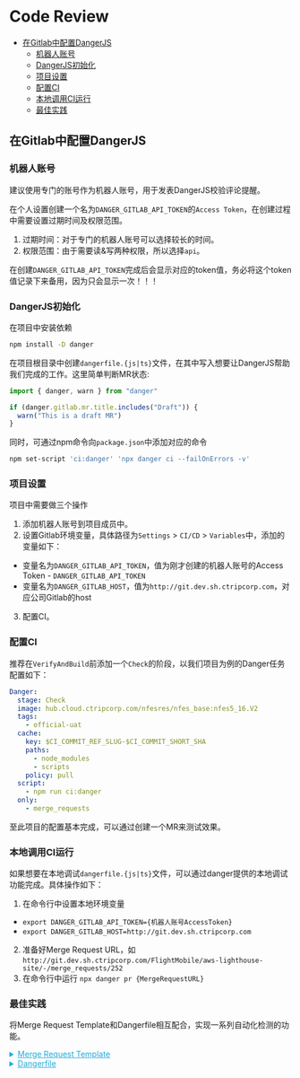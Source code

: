 # Code Review

<!-- markdown-toc Marked -->

* [在Gitlab中配置DangerJS](#在gitlab中配置dangerjs)
  * [机器人账号](#机器人账号)
  * [DangerJS初始化](#dangerjs初始化)
  * [项目设置](#项目设置)
  * [配置CI](#配置ci)
  * [本地调用CI运行](#本地调用ci运行)
  * [最佳实践](#最佳实践)

<!-- markdown-toc -->

## 在Gitlab中配置DangerJS

### 机器人账号

建议使用专门的账号作为机器人账号，用于发表DangerJS校验评论提醒。

在个人设置创建一个名为`DANGER_GITLAB_API_TOKEN`的`Access Token`，在创建过程中需要设置过期时间及权限范围。

1. 过期时间：对于专门的机器人账号可以选择较长的时间。
2. 权限范围：由于需要读&写两种权限，所以选择`api`。

在创建`DANGER_GITLAB_API_TOKEN`完成后会显示对应的token值，务必将这个token值记录下来备用，因为只会显示一次！！！

### DangerJS初始化

在项目中安装依赖
```bash
npm install -D danger
```

在项目根目录中创建`dangerfile.{js|ts}`文件，在其中写入想要让DangerJS帮助我们完成的工作。这里简单判断MR状态:
```javascript
import { danger, warn } from "danger"

if (danger.gitlab.mr.title.includes("Draft")) {
  warn("This is a draft MR")
}
```

同时，可通过npm命令向`package.json`中添加对应的命令

```bash
npm set-script 'ci:danger' 'npx danger ci --failOnErrors -v'
```

### 项目设置

项目中需要做三个操作

1. 添加机器人账号到项目成员中。
2. 设置Gitlab环境变量，具体路径为`Settings` > `CI/CD` > `Variables`中，添加的变量如下：
  + 变量名为`DANGER_GITLAB_API_TOKEN`，值为刚才创建的机器人账号的Access Token - `DANGER_GITLAB_API_TOKEN`
  + 变量名为`DANGER_GITLAB_HOST`，值为`http://git.dev.sh.ctripcorp.com`，对应公司Gitlab的host
3. 配置CI。 

### 配置CI

推荐在`VerifyAndBuild`前添加一个`Check`的阶段，以我们项目为例的Danger任务配置如下：

```yaml
Danger:
  stage: Check
  image: hub.cloud.ctripcorp.com/nfesres/nfes_base:nfes5_16.V2
  tags:
    - official-uat
  cache:
    key: $CI_COMMIT_REF_SLUG-$CI_COMMIT_SHORT_SHA
    paths:
      - node_modules
      - scripts
    policy: pull
  script:
    - npm run ci:danger
  only:
    - merge_requests
```

至此项目的配置基本完成，可以通过创建一个MR来测试效果。

### 本地调用CI运行

如果想要在本地调试`dangerfile.{js|ts}`文件，可以通过danger提供的本地调试功能完成。具体操作如下：

1. 在命令行中设置本地环境变量
  + `export DANGER_GITLAB_API_TOKEN={机器人账号AccessToken}`
  + `export DANGER_GITLAB_HOST=http://git.dev.sh.ctripcorp.com`
2. 准备好Merge Request URL，如`http://git.dev.sh.ctripcorp.com/FlightMobile/aws-lighthouse-site/-/merge_requests/252`
3. 在命令行中运行 `npx danger pr {MergeRequestURL}`

### 最佳实践

将Merge Request Template和Dangerfile相互配合，实现一系列自动化检测的功能。

<details>
  <summary style="cursor: pointer; text-decoration:underline; color: #2AD;">Merge Request Template</summary>

```markdown
# Ticket

# Why has this change been made?

# What changed?

  * changes

# Screenshot

  <img width="400" alt="image" src="#">

## For all changes

  - [ ] Code has been reviewed by the author
  - [ ] Manually tested in a web browser
  - [ ] Automated tests added/updated

## For UI changes

  - [ ] Manually tested on a real mobile device
  - [ ] Manually tested in other browsers (which ones?)
  - [ ] Manually tested RTL support (with screenshot)
  - [ ] Manually tested accessibility in main browsers: Chrome, Firefox and Safari

# Danger toggles

  - [ ] Skip MR size check
  - [ ] I am familiar with the danger of releasing webapp and server changes simultaneously. I agree that the changes here are backwards compatible and that this MR does not need to be split.
```
</details>


<details>
  <summary style="cursor: pointer; text-decoration:underline; color: #2AD;">Dangerfile</summary>

```javascript
import { danger } from 'danger';
const { commonMrDescription, mrDescription, inCommitGrep } = require('./danger/tools');
const {
  git: { created_files: createdFiles, modified_files: modifiedFiles },
  gitlab: {
    utils: { addLabels }
  }
} = danger;
 
const fileChanges = [...modifiedFiles, ...createdFiles];

/**
 * Check there is a description for internal or external contributions
 */
commonMrDescription({
  minLength: 50,
  logType: 'message',
  msg: 'Please provide more context about your MR that other engineers, or your future self, would find useful.'
});

/**
 * Hard fail if MR author has not reviewed their code
 */
const MR_SELF_REVIEW_CHECK = 'Code has been reviewed by the author';
const hasPrAuthorSelfReviewed = mrDescription.includes(`[x] ${MR_SELF_REVIEW_CHECK}`);
if (!hasPrAuthorSelfReviewed) {
  fail(
    `\`${MR_SELF_REVIEW_CHECK}\` is unchecked in the MR description.\n\n` +
      "* Please ensure you have read through your code changes in 'Files changed' _before_ asking others to review your MR. " +
      "This helps catch obvious errors and typos, which avoids wasting your time and the reviewer's time, and ultimately allows us to " +
      'ship product changes more quickly.\n\n* Please also take this opportunity to annotate your MR with GitHub comments to explain ' +
      'any complex logic or decisions that you have made. This helps the reviewer understand your MR and speed up the review process.\n\n' +
      `Once you've done this, check \`${MR_SELF_REVIEW_CHECK}\` in the MR description to make this Danger step pass.`
  );
}

/**
 * Hard fail if MR author has not manually tested their changes when source files have been modified
 */
const MANUAL_TEST_CHECK = 'Manually tested in a web browser';
const hasBeenManuallyTested = mrDescription.includes(`[x] ${MANUAL_TEST_CHECK}`);
const hasSourceFileChanges = inCommitGrep(/packages\/(client|server)\/.*.(?<!test.)(js|ts|jsx|tsx)$/);
if (hasSourceFileChanges && !hasBeenManuallyTested) {
  fail(
    `\`${MANUAL_TEST_CHECK}\` is unchecked in the MR description when source files have been modified.\n\n` +
      '* Please ensure you have manually tested your change in a web browser.\n\n* Preferably, also manually test the full search flow.\n\n' +
      '* This helps prevent bugs that automated tests miss from reaching production. Ultimately, this saves travellers from ' +
      'suffering a degraded experience and saves us from wasting time in incidents/ILDs that could be avoided.\n\n' +
      "* Manual testing is _not_ a substitute for automated testing - if you've made logic changes, please ensure they are covered by tests.\n\n" +
      `Once you've done this, check \`${MANUAL_TEST_CHECK}\` in the MR description to make this Danger step pass.`
  );
}

/**
 * Hard fail if source files have been modified, but not test files
 */
const AUTOMATED_TEST_CHECK = 'Automated tests added/updated';
const hasUpdatedAutomatedTests = mrDescription.includes(`[x] ${AUTOMATED_TEST_CHECK}`);
const hasTestFileChanges = inCommitGrep(/packages\/(client|server)\/.*test.*(js|ts|jsx|tsx)$/);
if (hasSourceFileChanges && !hasTestFileChanges && !hasUpdatedAutomatedTests) {
  fail(
    'Source files have been modified, but no test files have been added or modified.\n\n' +
      "If you've made logic changes, please ensure they are covered by automated tests.\n\n" +
      `Once you've done this, check \`${AUTOMATED_TEST_CHECK}\` in the MR description to make this Danger step pass.`
  );
}

/**
 * Encourage smaller MRs.
 */
const SKIP_BIG_MR_FAIL_CHECK = 'Skip MR size check';
const SKIP_BIG_MR_FAIL = mrDescription.includes(`[x] ${SKIP_BIG_MR_FAIL_CHECK}`);
const bigMRThreshold = 10;
if (!SKIP_BIG_MR_FAIL && fileChanges.length > bigMRThreshold) {
  fail(
    `This MR contains ${fileChanges.length} files (${createdFiles.length} new, ${modifiedFiles.length} modified). Consider splitting it into multiple MRs. Otherwise toggle the danger check '[ ] Skip MR size check' in the MR template`
  );
}

/**
 * Labelled MRs.
 */
const MR_LABELS = [
  {
    match: inCommitGrep(/packages\/server\/(?!app\/tests\/).*/),
    name: 'server'
  },
  {
    match: inCommitGrep(/packages\/client\/.*/),
    name: 'webapp'
  }
];

MR_LABELS.forEach(({ match, name }) => {
  if (match) {
    addLabels(name);
  }
});

const SKIP_SERVER_CLIENT_FAIL_CHECK_REVIEWER =
  'I am familiar with the danger of releasing webapp and server changes simultaneously';

const SKIP_SERVER_CLIENT_REVIEWER_FAIL = mrDescription.includes(`[x] ${SKIP_SERVER_CLIENT_FAIL_CHECK_REVIEWER}`);

/**
 * Check if changes have been made to both the server and client code
 */
if (inCommitGrep(/packages\/client\/.*/) && inCommitGrep(/packages\/server\/(?!app\/tests\/).*/)) {
  if (!SKIP_SERVER_CLIENT_REVIEWER_FAIL) {
    fail(
      `The reviewer must check the \`${SKIP_SERVER_CLIENT_FAIL_CHECK_REVIEWER}\` toggle, or the pull request should be split.`
    );
  } else {
    warn(
      'Please be extra careful when making changes to code in both the webapp and server code.\n' +
        'Any API changes need to be deployed ahead of client changes as not all instances will be instantly updated.'
    );
  }
}
```
</details>
